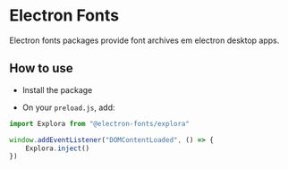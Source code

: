 # Electron Fonts

Electron fonts packages provide font archives em electron desktop apps.

## How to use

* Install the package

* On your `preload.js`, add:

```ts
import Explora from "@electron-fonts/explora"

window.addEventListener("DOMContentLoaded", () => {
    Explora.inject()
})
```